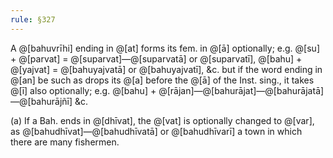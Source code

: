 ```yaml
---
rule: §327
---
```


A @[bahuvrīhi] ending in @[at] forms its fem. in @[ā] optionally; e.g. @[su] + @[parvat] = @[suparvat]—@[suparvatā] or @[suparvatī], @[bahu] + @[yajvat] = @[bahuyajvatā] or @[bahuyajvatī], &c. but if the word ending in @[an] be such as drops its @[a] before the @[ā] of the Inst. sing., it takes @[ī] also optionally; e.g. @[bahu] + @[rājan]—@[bahurājat]—@[bahurājatā]—@[bahurājñī] &c.

(a) If a Bah. ends in @[dhīvat], the @[vat] is optionally changed to @[var], as @[bahudhīvat]—@[bahudhīvatā] or @[bahudhīvarī] a town in which there are many fishermen.